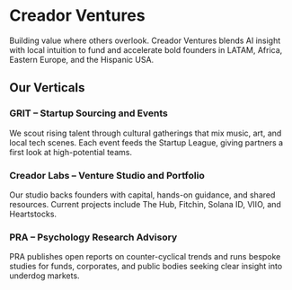 # Creador Ventures

Building value where others overlook. Creador Ventures blends AI insight with local intuition to fund and accelerate bold founders in LATAM, Africa, Eastern Europe, and the Hispanic USA.

## Our Verticals

### GRIT – Startup Sourcing and Events
We scout rising talent through cultural gatherings that mix music, art, and local tech scenes. Each event feeds the Startup League, giving partners a first look at high-potential teams.

### Creador Labs – Venture Studio and Portfolio
Our studio backs founders with capital, hands-on guidance, and shared resources. Current projects include The Hub, Fitchin, Solana ID, VIIO, and Heartstocks.

### PRA – Psychology Research Advisory
PRA publishes open reports on counter-cyclical trends and runs bespoke studies for funds, corporates, and public bodies seeking clear insight into underdog markets. 